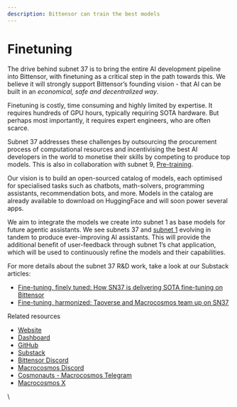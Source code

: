```yaml
---
description: Bittensor can train the best models
---
```


# Finetuning

The drive behind subnet 37 is to bring the entire AI development pipeline into Bittensor, with finetuning as a critical step in the path towards this. We believe it will strongly support Bittensor’s founding vision - that AI can be built in an _economical, safe and decentralized way_.

Finetuning is costly, time consuming and highly limited by expertise. It requires hundreds of GPU hours, typically requiring SOTA hardware. But perhaps most importantly, it requires expert engineers, who are often scarce.&#x20;

Subnet 37 addresses these challenges by outsourcing the procurement process of computational resources and incentivising the best AI developers in the world to monetise their skills by competing to produce top models. This is also in collaboration with subnet 9, [Pre-training](../constellation/subnet-9-pre-training/).

Our vision is to build an open-sourced catalog of models, each optimised for specialised tasks such as chatbots, math-solvers, programming assistants, recommendation bots, and more. Models in the catalog are already available to download on HuggingFace and will soon power several apps.

We aim to integrate the models we create into subnet 1 as base models for future agentic assistants. We see subnets 37 and [subnet 1](../constellation/apex/subnet-1-apex/) evolving in tandem to produce ever-improving AI assistants. This will provide the additional benefit of user-feedback through subnet 1’s chat application, which will be used to continuously refine the models and their capabilities.

For more details about the subnet 37 R\&D work, take a look at our Substack articles:

* [Fine-tuning, finely tuned: How SN37 is delivering SOTA fine-tuning on Bittensor](https://macrocosmosai.substack.com/p/fine-tuning-finely-tuned-how-sn37)
* [Fine-tuning, harmonized: Taoverse and Macrocosmos team up on SN37](https://macrocosmosai.substack.com/p/fine-tuning-harmonized-macrocosmos)

Related resources

* [Website](https://www.macrocosmos.ai/sn37)
* [Dashboard](https://www.macrocosmos.ai/sn37/dashboard)
* [GitHub](https://github.com/macrocosm-os/finetuning)
* [Substack](https://macrocosmosai.substack.com/t/ai-fine-tuning)
* [Bittensor Discord](https://discord.com/channels/799672011265015819/1234881153832321024)
* [Macrocosmos Discord](https://discord.com/channels/1238450997848707082)
* [Cosmonauts - Macrocosmos Telegram](https://t.me/macrocosmosai)
* [Macrocosmos X](https://x.com/MacrocosmosAI)

\
